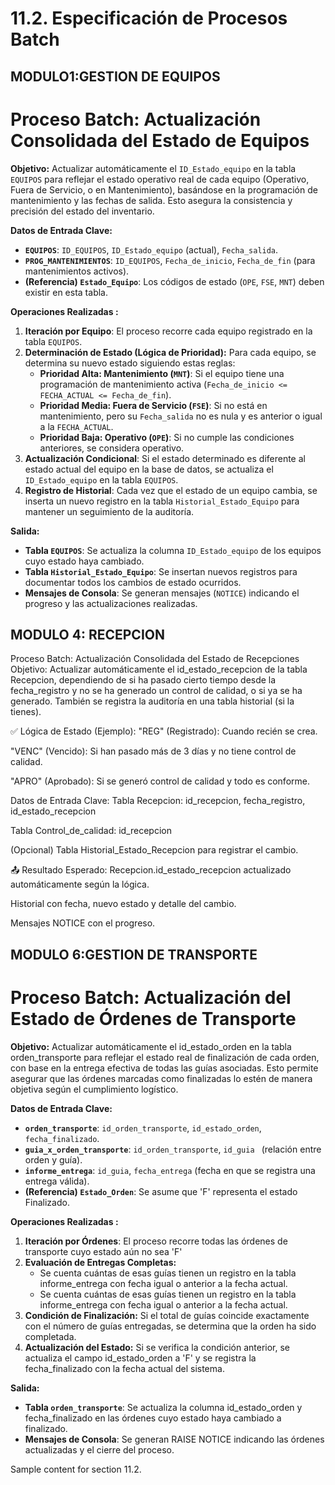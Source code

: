 # 11.2. Especificación de Procesos Batch
## MODULO1:GESTION DE EQUIPOS

# Proceso Batch: Actualización Consolidada del Estado de Equipos

**Objetivo:**
Actualizar automáticamente el `ID_Estado_equipo` en la tabla `EQUIPOS` para reflejar el estado operativo real de cada equipo (Operativo, Fuera de Servicio, o en Mantenimiento), basándose en la programación de mantenimiento y las fechas de salida. Esto asegura la consistencia y precisión del estado del inventario.

**Datos de Entrada Clave:**
* **`EQUIPOS`**: `ID_EQUIPOS`, `ID_Estado_equipo` (actual), `Fecha_salida`.
* **`PROG_MANTENIMIENTOS`**: `ID_EQUIPOS`, `Fecha_de_inicio`, `Fecha_de_fin` (para mantenimientos activos).
* **(Referencia) `Estado_Equipo`**: Los códigos de estado (`OPE`, `FSE`, `MNT`) deben existir en esta tabla.

**Operaciones Realizadas :**

1.  **Iteración por Equipo**: El proceso recorre cada equipo registrado en la tabla `EQUIPOS`.
2.  **Determinación de Estado (Lógica de Prioridad):** Para cada equipo, se determina su nuevo estado siguiendo estas reglas:
    * **Prioridad Alta: Mantenimiento (`MNT`)**: Si el equipo tiene una programación de mantenimiento activa (`Fecha_de_inicio <= FECHA_ACTUAL <= Fecha_de_fin`).
    * **Prioridad Media: Fuera de Servicio (`FSE`)**: Si no está en mantenimiento, pero su `Fecha_salida` no es nula y es anterior o igual a la `FECHA_ACTUAL`.
    * **Prioridad Baja: Operativo (`OPE`)**: Si no cumple las condiciones anteriores, se considera operativo.
3.  **Actualización Condicional**: Si el estado determinado es diferente al estado actual del equipo en la base de datos, se actualiza el `ID_Estado_equipo` en la tabla `EQUIPOS`.
4.  **Registro de Historial**: Cada vez que el estado de un equipo cambia, se inserta un nuevo registro en la tabla `Historial_Estado_Equipo` para mantener un seguimiento de la auditoría.

**Salida:**
* **Tabla `EQUIPOS`**: Se actualiza la columna `ID_Estado_equipo` de los equipos cuyo estado haya cambiado.
* **Tabla `Historial_Estado_Equipo`**: Se insertan nuevos registros para documentar todos los cambios de estado ocurridos.
* **Mensajes de Consola**: Se generan mensajes (`NOTICE`) indicando el progreso y las actualizaciones realizadas.
## MODULO 4: RECEPCION

Proceso Batch: Actualización Consolidada del Estado de Recepciones
 Objetivo:
Actualizar automáticamente el id_estado_recepcion de la tabla Recepcion, dependiendo de si ha pasado cierto tiempo desde la fecha_registro y no se ha generado un control de calidad, o si ya se ha generado. También se registra la auditoría en una tabla historial (si la tienes).

✅ Lógica de Estado (Ejemplo):
"REG" (Registrado): Cuando recién se crea.

"VENC" (Vencido): Si han pasado más de 3 días y no tiene control de calidad.

"APRO" (Aprobado): Si se generó control de calidad y todo es conforme.

 Datos de Entrada Clave:
Tabla Recepcion: id_recepcion, fecha_registro, id_estado_recepcion

Tabla Control_de_calidad: id_recepcion

(Opcional) Tabla Historial_Estado_Recepcion para registrar el cambio.

📤 Resultado Esperado:
Recepcion.id_estado_recepcion actualizado automáticamente según la lógica.

Historial con fecha, nuevo estado y detalle del cambio.

Mensajes NOTICE con el progreso.

## MODULO 6:GESTION DE TRANSPORTE

# Proceso Batch: Actualización del Estado de Órdenes de Transporte

**Objetivo:**
Actualizar automáticamente el id_estado_orden en la tabla orden_transporte para reflejar el estado real de finalización de cada orden, con base en la entrega efectiva de todas las guías asociadas. Esto permite asegurar que las órdenes marcadas como finalizadas lo estén de manera objetiva según el cumplimiento logístico.

**Datos de Entrada Clave:**
* **`orden_transporte`**: `id_orden_transporte`, `id_estado_orden`, `fecha_finalizado`.
* **`guia_x_orden_transporte`**: `id_orden_transporte`, `id_guia ` (relación entre orden y guía).
* **`informe_entrega`**: `id_guia`, `fecha_entrega` (fecha en que se registra una entrega válida).
* **(Referencia) `Estado_Orden`**: Se asume que 'F' representa el estado Finalizado.

**Operaciones Realizadas :**
1.  **Iteración por Órdenes**: El proceso recorre todas las órdenes de transporte cuyo estado aún no sea 'F'
2.  **Evaluación de Entregas Completas:**
    * Se cuenta cuántas de esas guías tienen un registro en la tabla informe_entrega con fecha igual o anterior a la fecha actual.
    * Se cuenta cuántas de esas guías tienen un registro en la tabla informe_entrega con fecha igual o anterior a la fecha actual.
3.  **Condición de Finalización:** Si el total de guías coincide exactamente con el número de guías entregadas, se determina que la orden ha sido completada.
4.  **Actualización del Estado:** Si se verifica la condición anterior, se actualiza el campo id_estado_orden a 'F' y se registra la fecha_finalizado con la fecha actual del sistema.

**Salida:**
* **Tabla `orden_transporte`**: Se actualiza la columna id_estado_orden y fecha_finalizado en las órdenes cuyo estado haya cambiado a finalizado.
* **Mensajes de Consola**: Se generan RAISE NOTICE indicando las órdenes actualizadas y el cierre del proceso.


Sample content for section 11.2.
